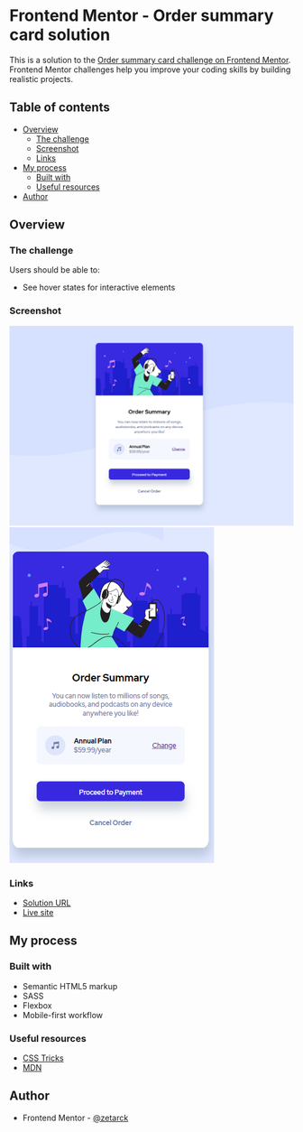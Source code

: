 # Frontend Mentor - Order summary card solution

This is a solution to the [Order summary card challenge on Frontend Mentor](https://www.frontendmentor.io/challenges/order-summary-component-QlPmajDUj). Frontend Mentor challenges help you improve your coding skills by building realistic projects. 

## Table of contents

- [Overview](#overview)
  - [The challenge](#the-challenge)
  - [Screenshot](#screenshot)
  - [Links](#links)
- [My process](#my-process)
  - [Built with](#built-with)
  - [Useful resources](#useful-resources)
- [Author](#author)




## Overview

### The challenge

Users should be able to:

- See hover states for interactive elements

### Screenshot

![](./desktop-screenshot.png)
![](./mobile-screenshot.png)



### Links

- [Solution URL](https://www.frontendmentor.io/solutions/component-using-html5-and-css-sass-CaiSR4-fl)
- [Live site](https://zetarck.github.io/order-summary-component-main/)

## My process

### Built with

- Semantic HTML5 markup
- SASS
- Flexbox
- Mobile-first workflow



### Useful resources

- [CSS Tricks](https://css-tricks.com/guides/) 
- [MDN](https://developer.mozilla.org/en-US/) 



## Author


- Frontend Mentor - [@zetarck](https://www.frontendmentor.io/profile/zetarck)

